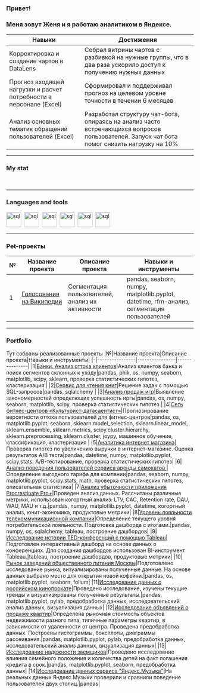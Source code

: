 ### Привет! 
### Меня зовут Женя и я работаю аналитиком в Яндексе.

|Навыки|Достижения|
|----------------|----------------|
|Корректировка и создание чартов в DataLens|Собрал витрины чартов с разбивкой на нужные группы, что в два раза ускорило доступ к получению нужных данных|
|Прогноз входящей нагрузки и расчет потребности в персонале (Excel)|Сформировал и поддерживал прогноз на целевом уровне точности в течении 6 месяцев|
|Анализ основных тематик обращений пользователей (Excel)|Разработал структуру чат-бота, опираясь на анализ часто встречающихся вопросов пользователей. Запуск чат бота помог снизить нагрузку на 10%|
*****
### My stat

<div id="stat" align="center">
    <img src="https://github-profile-summary-cards.vercel.app/api/cards/profile-details?username=Eudgene8&theme=github_dark" alt=""/>
    <img src="https://github-profile-summary-cards.vercel.app/api/cards/most-commit-language?username=Eudgene8&theme=github_dark" alt=""/>
    <img src="https://github-profile-summary-cards.vercel.app/api/cards/stats?username=Eudgene8&theme=github_dark" alt=""/>
</div>

*****

### Languages and tools
          
<img src="https://cdn.jsdelivr.net/gh/devicons/devicon@latest/icons/python/python-plain-wordmark.svg" title="sql" width="40" height="40"/>&nbsp;
<img src="https://cdn.jsdelivr.net/gh/devicons/devicon@latest/icons/pandas/pandas-original-wordmark.svg" title="sql" width="40" height="40"/>&nbsp;
<img src="https://cdn.jsdelivr.net/gh/devicons/devicon/icons/postgresql/postgresql-original.svg" title="sql" width="40" height="40"/>&nbsp;
<img src="https://cdn.jsdelivr.net/gh/devicons/devicon@latest/icons/numpy/numpy-original.svg" title="sql" width="40" height="40"/>&nbsp;
<img src="https://cdn.jsdelivr.net/gh/devicons/devicon@latest/icons/matplotlib/matplotlib-original.svg" title="sql" width="40" height="40"/>&nbsp;
<img src="https://cdn.jsdelivr.net/gh/devicons/devicon@latest/icons/sqlalchemy/sqlalchemy-original.svg" title="sql" width="40" height="40"/>&nbsp; 
          
*****

### Pet-проекты

|№|Название проекта|Описание проекта|Навыки и инструменты|
|-|----------------|----------------|---------------|
|1|[Голосования на Википедии](https://github.com/Eudgene8/voting_on_wikipedia)|Сегментация пользователей, анализ их активности|pandas, seaborn, numpy, matplotlib.pyplot, datetime, rfm-анализ, сегментация пользователей|

*****

### Portfolio

Тут собраны реализованные проекты
|№|Название проекта|Описание проекта|Навыки и инструменты|
|-|----------------|----------------|---------------|
|1|[Банки. Анализ оттока клиентов](https://github.com/Eudgene8/banks_outflow_analysis)|Анализ клиентов банка и поиск сегментов склонных к уходу|pandas, phik, os, numpy, seaborn, matplotlib, scipy, sklearn, проверка статистических гипотез, кластеризация |
|2|[Сервис для чтения книг](https://github.com/Eudgene8/book_reading_service)|Решение задач с помощью SQL-запросов|pandas, sqlalchemy |
|3|[Анализ продаж игр](https://github.com/Eudgene8/game_sales_analysis)|Выявление закономерностей определющих успешность иргы|pandas, os, numpy, seaborn, matplotlib, scipy, проверка статистических гипотез |
|4|[Сеть фитнес-центров «Культурист-датасаентист»](https://github.com/Eudgene8/outflow_research)|Прогнозирование вероятности оттока пользователей для фитнес-центров|pandas, os, matplotlib.pyplot, seaborn, sklearn.model_selection, sklearn.linear_model, sklearn.ensemble, sklearn.metrics, scipy.cluster.hierarchy, sklearn.preprocessing, sklearn.cluster, joypy, машинное обучение, классификация, кластеризация |
|5|[Аналитика интернет магазина](https://github.com/Eudgene8/online_store_analytics)|Проверка гипотез по увеличению выручки в интернет-магазине. Оценка результатов A/B теста|pandas, datetime, numpy, matplotlib.pyplot, scipy.stats, A/B-тестирование, проверка статистических гипотез|
|6|[Анализ поведения пользователей сервиса аренды самокатов ](https://github.com/Eudgene8/analysis_of_user_behavior)|Определение выгодного тарифа для компании|pandas, seaborn, numpy, matplotlib.pyplot, scipy.stats, math, проверка статистических гипотез, описательная статистика|
|7|[Анализ убыточности приложения Procrastinate Pro+](https://github.com/Eudgene8/analysis_of_the_unprofitability_of_the_application)|Проведен анализ данных. Рассчитаны различные метрики, использован когортный анализ: LTV, CAC, Retention rate, DAU, WAU, MAU и т.д.|pandas, numpy, matplotlib.pyplot, datetime, когортный анализ, юнит-экономика, продуктовые метрики|
|8|[Уровень лояльности телекоммуникационной компании](https://github.com/Eudgene8/the_level_of_loyalty_of_a_telecommunications_company)|Определение текущего уровня потребительской лояльности. Подготовка дашборда с итогами.|pandas, numpy, os, sqlalchemy, tableau, построение дашбордов|
|9|[Исследование истории TED-конференций с помощью Tableau](https://github.com/Eudgene8/researching_the_history_of_TED_conferences)|Подготовлен интерактивный дашборд на основе данных о конференциях. Для создания дашбордов использован BI-инструмент Tableau.|tableau, построение дашбордов, продуктовые метрики|
|10|[Рынок заведений общественного питания Москвы](https://github.com/Eudgene8/moscow_public_catering_market)|Подготовлено исследование рынка, визуализированы полученные данные. На основе данных выбрано место для открытия новой кофейни.|pandas, os, matplotlib.pyplot, seaborn, folium|
|11|[Исследование данных о российском кинопрокате](https://github.com/Eudgene8/research_of_the_russian_film_distribution_market)|Проведено исследование, изучены текущие тренды и визуализированы полученные результаты.|pandas, matplotlib.pyplot, pylab, предобработка данных, исследовательский анализ данных, визуализация данных|
|12|[Исследование объявлений о продаже квартир](https://github.com/Eudgene8/the_real_estate_market_in_st_petersburg)|Определена рыночная стоимость объектов недвижимости разного типа, типичные параметры квартир, в зависимости от удаленности от центра. Проведена предобработка данных. Построены гистограммы, боксплоты, диаграммы рассеивания.|pandas, matplotlib.pyplot, pylab, предобработка данных, исследовательский анализ данных, визуализация данных|
|13|[Исследование надежности заемщиков](https://github.com/Eudgene8/investigation_of_the_reliability_of_borrowers)|Проведено исследование влияния семейного положения и количества детей на факт погашения кредита в срок.|pandas, matplotlib.pyplot, seaborn, предобработка данных|
|14|[Исследование данных сервиса "Яндекс.Музыка"](https://github.com/Eudgene8/research_on_the_yandex.music_service)|На реальных данных Яндекс.Музыки проверили и сравнили поведение пользователей двух столиц.|pandas|


<!--
**Eudgene8/Eudgene8** is a ✨ _special_ ✨ repository because its `README.md` (this file) appears on your GitHub profile.

Here are some ideas to get you started:

- 🔭 I’m currently working on ...
- 🌱 I’m currently learning ...
- 👯 I’m looking to collaborate on ...
- 🤔 I’m looking for help with ...
- 💬 Ask me about ...
- 📫 How to reach me: ...
- 😄 Pronouns: ...
- ⚡ Fun fact: ...
-->
